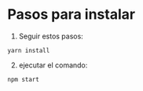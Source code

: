 # Pasos para instalar

1. Seguir estos pasos:

``````
yarn install

``````

2. ejecutar el comando:

``````
npm start
``````